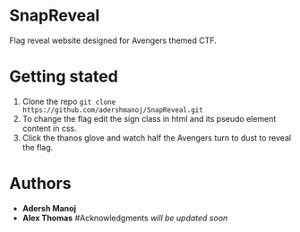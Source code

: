 # SnapReveal
Flag reveal website designed for Avengers themed CTF.
# Getting stated
  1. Clone the repo
  `git clone https://github.com/adershmanoj/SnapReveal.git`
  2. To change the flag edit the sign class in html and its pseudo element content in css.
  3. Click the thanos glove and watch half the Avengers turn to dust to reveal the flag.
# Authors
* **Adersh Manoj**
* **Alex Thomas**
#Acknowledgments
_will be updated soon_


